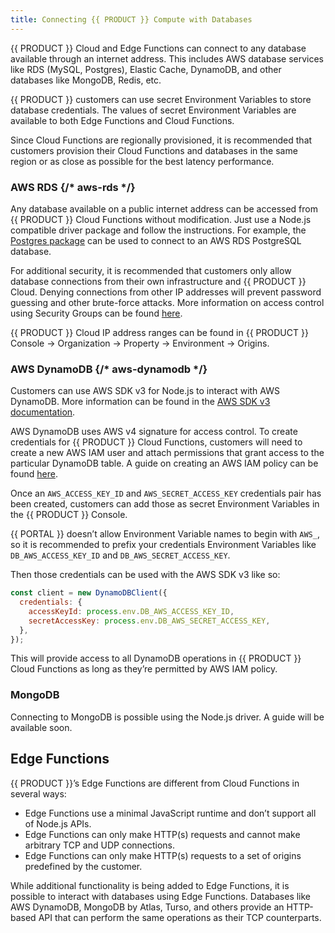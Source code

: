 ```yaml
---
title: Connecting {{ PRODUCT }} Compute with Databases
---
```


{{ PRODUCT }} Cloud and Edge Functions can connect to any database available through an internet address. This includes AWS database services like RDS (MySQL, Postgres), Elastic Cache, DynamoDB, and other databases like MongoDB, Redis, etc.

{{ PRODUCT }} customers can use secret Environment Variables to store database credentials. The values of secret Environment Variables are available to both Edge Functions and Cloud Functions.

Since Cloud Functions are regionally provisioned, it is recommended that customers provision their Cloud Functions and databases in the same region or as close as possible for the best latency performance.

### AWS RDS {/* aws-rds */}

Any database available on a public internet address can be accessed from {{ PRODUCT }} Cloud Functions without modification. Just use a Node.js compatible driver package and follow the instructions. For example, the [Postgres package](https://github.com/porsager/postgres?tab=readme-ov-file#connection) can be used to connect to an AWS RDS PostgreSQL database.

For additional security, it is recommended that customers only allow database connections from their own infrastructure and {{ PRODUCT }} Cloud. Denying connections from other IP addresses will prevent password guessing and other brute-force attacks. More information on access control using Security Groups can be found [here](https://docs.aws.amazon.com/AmazonRDS/latest/UserGuide/Overview.RDSSecurityGroups.html).

{{ PRODUCT }} Cloud IP address ranges can be found in {{ PRODUCT }} Console -> Organization -> Property -> Environment -> Origins.

### AWS DynamoDB {/* aws-dynamodb */}

Customers can use AWS SDK v3 for Node.js to interact with AWS DynamoDB. More information can be found in the [AWS SDK v3 documentation](https://docs.aws.amazon.com/sdk-for-javascript/v3/developer-guide/javascript_dynamodb_code_examples.html).

AWS DynamoDB uses AWS v4 signature for access control. To create credentials for {{ PRODUCT }} Cloud Functions, customers will need to create a new AWS IAM user and attach permissions that grant access to the particular DynamoDB table. A guide on creating an AWS IAM policy can be found [here](https://aws.amazon.com/blogs/security/how-to-create-an-aws-iam-policy-to-grant-aws-lambda-access-to-an-amazon-dynamodb-table/).

Once an `AWS_ACCESS_KEY_ID` and `AWS_SECRET_ACCESS_KEY` credentials pair has been created, customers can add those as secret Environment Variables in the {{ PRODUCT }} Console.

<Important>

{{ PORTAL }} doesn’t allow Environment Variable names to begin with `AWS_`, so it is recommended to prefix your credentials Environment Variables like `DB_AWS_ACCESS_KEY_ID` and `DB_AWS_SECRET_ACCESS_KEY`.

</Important>

Then those credentials can be used with the AWS SDK v3 like so:

```javascript
const client = new DynamoDBClient({
  credentials: {
    accessKeyId: process.env.DB_AWS_ACCESS_KEY_ID,
    secretAccessKey: process.env.DB_AWS_SECRET_ACCESS_KEY,
  },
});
```

This will provide access to all DynamoDB operations in {{ PRODUCT }} Cloud Functions as long as they’re permitted by AWS IAM policy.

### MongoDB

Connecting to MongoDB is possible using the Node.js driver. A guide will be available soon.

## Edge Functions

{{ PRODUCT }}’s Edge Functions are different from Cloud Functions in several ways:

- Edge Functions use a minimal JavaScript runtime and don’t support all of Node.js APIs.
- Edge Functions can only make HTTP(s) requests and cannot make arbitrary TCP and UDP connections.
- Edge Functions can only make HTTP(s) requests to a set of origins predefined by the customer.

While additional functionality is being added to Edge Functions, it is possible to interact with databases using Edge Functions. Databases like AWS DynamoDB, MongoDB by Atlas, Turso, and others provide an HTTP-based API that can perform the same operations as their TCP counterparts.
